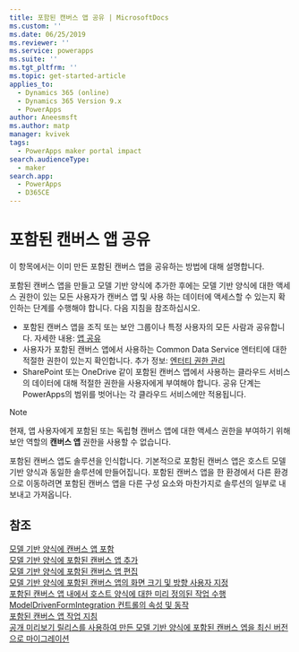 ```yaml
---
title: 포함된 캔버스 앱 공유 | MicrosoftDocs
ms.custom: ''
ms.date: 06/25/2019
ms.reviewer: ''
ms.service: powerapps
ms.suite: ''
ms.tgt_pltfrm: ''
ms.topic: get-started-article
applies_to:
  - Dynamics 365 (online)
  - Dynamics 365 Version 9.x
  - PowerApps
author: Aneesmsft
ms.author: matp
manager: kvivek
tags:
  - PowerApps maker portal impact
search.audienceType:
  - maker
search.app:
  - PowerApps
  - D365CE
---
```


# <a name="share-an-embedded-canvas-app"></a>포함된 캔버스 앱 공유
이 항목에서는 이미 만든 포함된 캔버스 앱을 공유하는 방법에 대해 설명합니다.

포함된 캔버스 앱을 만들고 모델 기반 양식에 추가한 후에는 모델 기반 양식에 대한 액세스 권한이 있는 모든 사용자가 캔버스 앱 및 사용 하는 데이터에 액세스할 수 있는지 확인하는 단계를 수행해야 합니다. 다음 지침을 참조하십시오.
-   포함된 캔버스 앱을 조직 또는 보안 그룹이나 특정 사용자의 모든 사람과 공유합니다. 자세한 내용: [앱 공유](../canvas-apps/share-app.md#share-an-app)
-   사용자가 포함된 캔버스 앱에서 사용하는 Common Data Service 엔터티에 대한 적절한 권한이 있는지 확인합니다. 추가 정보: [엔터티 권한 관리](../canvas-apps/share-app.md#manage-entity-permissions)
-   SharePoint 또는 OneDrive 같이 포함된 캔버스 앱에서 사용하는 클라우드 서비스의 데이터에 대해 적절한 권한을 사용자에게 부여해야 합니다. 공유 단계는 PowerApps의 범위를 벗어나는 각 클라우드 서비스에만 적용됩니다.

> [!NOTE]
> 현재, 앱 사용자에게 포함된 또는 독립형 캔버스 앱에 대한 액세스 권한을 부여하기 위해 보안 역할의 **캔버스 앱** 권한을 사용할 수 없습니다.

포함된 캔버스 앱도 솔루션을 인식합니다. 기본적으로 포함된 캔버스 앱은 호스트 모델 기반 양식과 동일한 솔루션에 만들어집니다. 포함된 캔버스 앱을 한 환경에서 다른 환경으로 이동하려면 포함된 캔버스 앱을 다른 구성 요소와 마찬가지로 솔루션의 일부로 내보내고 가져옵니다.

## <a name="see-also"></a>참조
[모델 기반 양식에 캔버스 앱 포함](embed-canvas-app-in-form.md) <br />
[모델 기반 양식에 포함된 캔버스 앱 추가](embedded-canvas-app-add-classic-designer.md) <br />
[모델 기반 양식에 포함된 캔버스 앱 편집](embedded-canvas-app-edit-classic-designer.md) <br />
[모델 기반 양식에 포함된 캔버스 앱의 화면 크기 및 방향 사용자 지정](embedded-canvas-app-customize-screen.md) <br />
[포함된 캔버스 앱 내에서 호스트 양식에 대한 미리 정의된 작업 수행](embedded-canvas-app-actions.md) <br />
[ModelDrivenFormIntegration 컨트롤의 속성 및 동작](embedded-canvas-app-properties-actions.md) <br />
[포함된 캔버스 앱 작업 지침](embedded-canvas-app-guidelines.md) <br />
[공개 미리보기 릴리스를 사용하여 만든 모델 기반 양식에 포함된 캔버스 엡을 최신 버전으로 마이그레이션](embedded-canvas-app-migrate-from-preview.md) <br />
